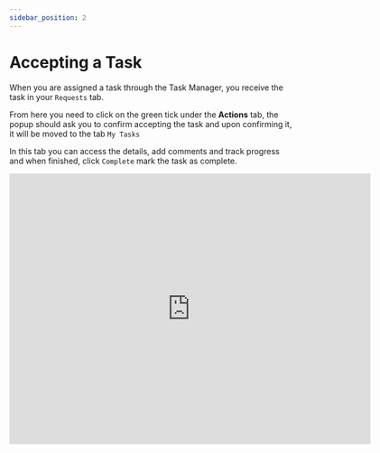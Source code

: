 ```yaml
---
sidebar_position: 2
---
```


# Accepting a Task

When you are assigned a task through the Task Manager, you receive the task in your `Requests` tab.

From here you need to click on the green tick under the **Actions** tab, the popup should ask you to confirm accepting the task and upon confirming it, it will be moved to the tab `My Tasks`

In this tab you can access the details, add comments and track progress and when finished, click `Complete` mark the task as complete.

<iframe width="640" height="480" src="https://www.youtube.com/embed/fIhgbrx_dF4" title="Requests" alt="13-02 - Task Manager - Requests (Video)" frameborder="0" allow="accelerometer; clipboard-write; encrypted-media; gyroscope; picture-in-picture; fullscreen" allowfullscreen></iframe>